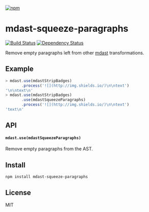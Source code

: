 [![npm](https://nodei.co/npm/mdast-squeeze-paragraphs.png)](https://npmjs.com/package/mdast-squeeze-paragraphs)

# mdast-squeeze-paragraphs

[![Build Status](https://travis-ci.org/eush77/mdast-squeeze-paragraphs.svg)](https://travis-ci.org/eush77/mdast-squeeze-paragraphs)
[![Dependency Status][david-badge]][david]

Remove empty paragraphs left from other [mdast](http://mdast.js.org) transformations.

[david]: https://david-dm.org/eush77/mdast-squeeze-paragraphs
[david-badge]: https://david-dm.org/eush77/mdast-squeeze-paragraphs.png

## Example

```js
> mdast.use(mdastStripBadges)
       .process('![](http://img.shields.io/)\n\ntext')
'\n\ntext\n'
> mdast.use(mdastStripBadges)
       .use(mdastSqueezeParagraphs)
       .process('![](http://img.shields.io/)\n\ntext')
'text\n'
```

## API

#### `mdast.use(mdastSqueezeParagraphs)`

Remove empty paragraphs from the AST.

## Install

```
npm install mdast-squeeze-paragraphs
```

## License

MIT

